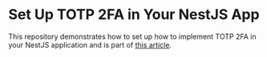# Set Up TOTP 2FA in Your NestJS App

This repository demonstrates how to set up how to implement TOTP 2FA in your NestJS application and is part of [this article](https://kimanikevin.hashnode.dev/securing-your-nestjs-application-with-totp-2fa).
